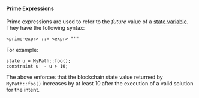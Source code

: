 #### Prime Expressions

Prime expressions are used to refer to the _future_ value of a [state variable](../../items/states.md). They have the following syntax:

```bnf
<prime-expr> ::= <expr> "'"
```

For example:

```yurt
state u = MyPath::foo();
constraint u' - u > 10;
```

The above enforces that the blockchain state value returned by `MyPath::foo()` increases by at least 10 after the execution of a valid solution for the intent.
